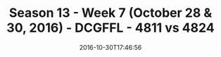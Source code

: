 ---
title: Season 13 - Week 7 (October 28 & 30, 2016) - DCGFFL - 4811 vs 4824
teams_score:
- team: 4811
  score:
- team: 4824
  score: 18
mvp: H. Noyes (Black); J. Steslicki (Power Blue)
game-ball: E. Porter (Black); M. Malysa (Power Blue)
season: 13
week: 7
date: '2016-10-30T17:46:56'
pageid: season-13-week-7-october-28-30-2016-4811-vs-4824
---